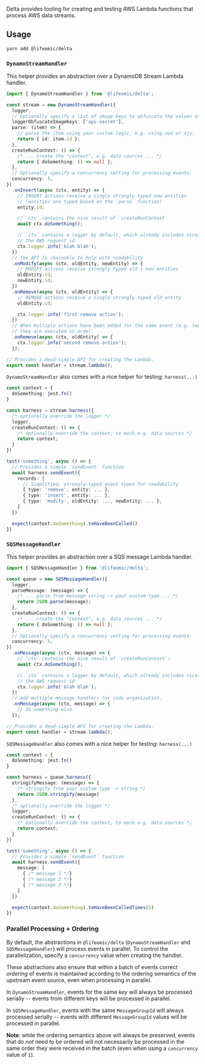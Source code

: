 Delta provides tooling for creating and testing AWS Lambda functions that
process AWS data streams.

## Usage

```bash
yarn add @lifeomic/delta
```

### `DynamoStreamHandler`

This helper provides an abstraction over a DynamoDB Stream Lambda handler.

```typescript
import { DynamoStreamHandler } from '@lifeomic/delta';

const stream = new DynamoStreamHandler({
  logger,
  // Optionally specify a list of image keys to obfuscate the values of 
  loggerObfuscateImageKeys: ['api-secret'],
  parse: (item) => {
    // parse the item using your custom logic, e.g. using zod or ajv.
    return { id: item.id };
  },
  createRunContext: () => {
    /* ... create the "context", e.g. data sources ... */
    return { doSomething: () => null };
  },
  // Optionally specify a concurrency setting for processing events.
  concurrency: 5,
})
  .onInsert(async (ctx, entity) => {
    // INSERT actions receive a single strongly typed new entities
    // (entities are typed based on the `parse` function)
    entity.id;

    // `ctx` contains the nice result of `createRunContext`
    await ctx.doSomething();

    // `ctx` contains a logger by default, which already includes niceties like
    // the AWS request id
    ctx.logger.info('blah blah');
  })
  // The API is chainable to help with readability
  .onModify(async (ctx, oldEntity, newEntity) => {
    // MODIFY actions receive strongly typed old + new entities
    oldEntity.id;
    newEntity.id;
  })
  .onRemove(async (ctx, oldEntity) => {
    // REMOVE actions receive a single strongly typed old entity
    oldEntity.id;

    ctx.logger.info('first remove action');
  })
  // When multiple actions have been added for the same event (e.g. two `onRemove` calls),
  // they are executed in.order.
  .onRemove(async (ctx, oldEntity) => {
    ctx.logger.info('second remove action');
  });

// Provides a dead-simple API for creating the Lambda.
export const handler = stream.lambda();
```

`DynamoStreamHandler` also comes with a nice helper for testing: `harness(...)`

```typescript
const context = {
  doSomething: jest.fn()
}

const harness = stream.harness({
  /* optionally override the logger */
  logger,
  createRunContext: () => {
    /* optionally override the context, to mock e.g. data sources */
    return context;
  }
})

test('something', async () => {
  // Provides a simple `sendEvent` function
  await harness.sendEvent({
    records: [
      // Simplified, strongly-typed event types for readability
      { type: 'remove', entity: ... },
      { type: 'insert', entity: ... },
      { type: 'modify', oldEntity: ..., newEntity: ... },
    ]
  })

  expect(context.doSomething).toHaveBeenCalled()
})
```

### `SQSMessageHandler`

This helper provides an abstraction over a SQS message Lambda handler.

```typescript
import { SQSMessageHandler } from '@lifeomic/delta';

const queue = new SQSMessageHandler({
  logger,
  parseMessage: (message) => {
    /* ... parse from message string -> your custom type ... */
    return JSON.parse(message);
  },
  createRunContext: () => {
    /* ... create the "context", e.g. data sources ... */
    return { doSomething: () => null };
  },
  // Optionally specify a concurrency setting for processing events.
  concurrency: 5,
})
  .onMessage(async (ctx, message) => {
    // `ctx` contains the nice result of `createRunContext`:
    await ctx.doSomething();

    // `ctx` contains a logger by default, which already includes niceties like
    // the AWS request id
    ctx.logger.info('blah blah');
  })
  // Add multiple message handlers for code organization.
  .onMessage(async (ctx, message) => {
    // do something else
  });

// Provides a dead-simple API for creating the Lambda.
export const handler = stream.lambda();
```

`SQSMessageHandler` also comes with a nice helper for testing: `harness(...)`

```typescript
const context = {
  doSomething: jest.fn()
}

const harness = queue.harness({
  stringifyMessage: (message) => {
    /* stringify from your custom type -> string */
    return JSON.stringify(message)
  },
  /* optionally override the logger */
  logger,
  createRunContext: () => {
    /* optionally override the context, to mock e.g. data sources */
    return context;
  }
})

test('something', async () => {
  // Provides a simple `sendEvent` function
  await harness.sendEvent({
    message: [
      { /* message 1 */}
      { /* message 2 */}
      { /* message 3 */}
    ]
  })

  expect(context.doSomething).toHaveBeenCalledTimes(3)
})
```

### Parallel Processing + Ordering

By default, the abstractions in `@lifeomic/delta` (`DynamoStreamHandler` and 
`SQSMessageHandler`) will process events in parallel. To control the 
parallelization, specify a `concurrency` value when creating the handler.

These abstractions also ensure that within a batch of events correct _ordering_ 
of events is maintained according to the ordering semantics of the upstream 
event source, even when processing in parallel.

In `DynamoStreamHandler`, events for the same _key_ will always be processed 
serially -- events from different keys will be processed in parallel.

In `SQSMessageHandler`, events with the same `MessageGroupId` will always 
processed serially -- events with different `MessageGroupId` values will be 
processed in parallel.

**Note**: while the ordering semantics above will always be preserved, events 
that do _not_ need to be ordered will not necessarily be processed in the same 
order they were received in the batch (even when using a `concurrency` value of 
`1`).
